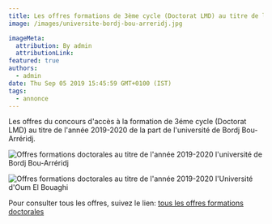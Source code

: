 ```yaml
---
title: Les offres formations de 3ème cycle (Doctorat LMD) au titre de l’année 2019/2020 l'Université de Bordj Bou-Arréridj.
image: /images/universite-bordj-bou-arreridj.jpg

imageMeta:
  attribution: By admin
  attributionLink:
featured: true
authors:
  - admin
date: Thu Sep 05 2019 15:45:59 GMT+0100 (IST)
tags:
  - annonce
---
```

Les offres du concours d'accès à la formation de 3éme cycle (Doctorat LMD) au titre de l'année 2019-2020 de la part de  l'université de Bordj Bou-Arréridj.

![Offres formations doctorales au titre de l'année 2019-2020 l'université de Bordj Bou-Arréridj](/images/formations-doctorales-bba-2019-2020.jpg)

![Offres formations doctorales au titre de l'année 2019-2020 l'Université d'Oum El Bouaghi](/images/formations-doctorales-oum-elbouaghi-2019-2020-3.jpg)


Pour consulter tous les offres, suivez le lien: [tous les offres formations doctorales](/tous-les-offres-de-formations-doctorale-lmd-2019-2020/)
